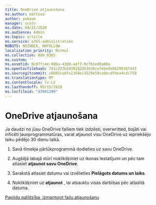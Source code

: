 ```yaml
---
title: OneDrive atjaunošana
ms.author: matteva
author: pebaum
manager: scotv
ms.date: 04/21/2020
ms.audience: Admin
ms.topic: article
ms.service: o365-administration
ROBOTS: NOINDEX, NOFOLLOW
localization_priority: Normal
ms.collection: Adm_O365
ms.custom: ''
ms.assetid: 8c07fc4e-98ba-438d-a4f7-9cfb1ed6a08a
ms.openlocfilehash: 741c227b5d39282d53d36cefebe9e86290167447
ms.sourcegitcommit: c6692ce0fa1358ec3529e59ca0ecdfdea4cdc759
ms.translationtype: MT
ms.contentlocale: lv-LV
ms.lasthandoff: 09/15/2020
ms.locfileid: "47801299"
---
```

# <a name="restore-your-onedrive"></a>OneDrive atjaunošana

Ja daudzi no jūsu OneDrive failiem tiek izdzēsti, overwritted, bojāti vai inficēti ļaunprogrammatūras, varat atjaunot visu OneDrive uz iepriekšējo laiku pēdējo 30 dienu laikā.
  
1. Savā tīmekļa pārlūkprogrammā dodieties uz savu OneDrive.
    
2. Augšējā labajā stūrī noklikšķiniet uz ikonas Iestatījumi un pēc tam atlasiet **atjaunot savu OneDrive**.
    
3. Sarakstā atlasiet datumu vai izvēlieties **Pielāgots datums un laiks**.
    
4. Noklikšķiniet uz **atjaunot** , lai atsauktu visas darbības pēc atlasītā datuma. 
    
[Papildu palīdzība, izmantojot failu atjaunošanu](https://go.microsoft.com/fwlink/?linkid=872874)
  

